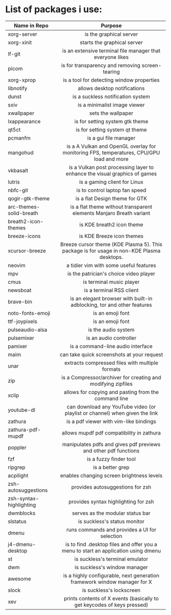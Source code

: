 # List of packages i use:

Name in Repo    |   Purpose
-------------   |  :-------------:
xorg-server     |  is the graphical server
xorg-xinit      |  starts the graphical server
lf-git          |  is an extensive terminal file manager that everyone likes
picom           |  is for transparency and removing screen-tearing
xorg-xprop      |  is a tool for detecting window properties
libnotify       |  allows desktop notifications
dunst           |  is a suckless notification system
sxiv            |  is a minimalist image viewer
xwallpaper      |  sets the wallpaper
lxappearance  |  is for setting system gtk theme
qt5ct  |  is for setting system qt theme
pcmanfm  |  is a gui file manager
mangohud  |  is a A Vulkan and OpenGL overlay for monitoring FPS, temperatures, CPU/GPU load and more
vkbasalt  |  is a Vulkan post processing layer to enhance the visual graphics of games
lutris  |  is a gaming client for Linux
nbfc-git  |  is to control laptop fan speed
qogir-gtk-theme  |  is a flat Design theme for GTK
arc-themes-solid-breath  | is a flat theme without transparent elements Manjaro Breath variant
breath2-icon-themes  |  is KDE breath2 icon theme
breeze-icons  |  is KDE Breeze icon themes
xcursor-breeze  |  Breeze cursor theme (KDE Plasma 5). This package is for usage in non-KDE Plasma desktops.
neovim  |  a tidier vim with some useful features
mpv  |  is the patrician's choice video player
cmus | is terminal music player
newsboat  |  is a terminal RSS client
brave-bin  |  is an elegant browser with built-in adblocking, tor and other features
noto-fonts-emoji  |  is an emoji font
ttf-joypixels  |  is an emoji font
pulseaudio-alsa  |  is the audio system
pulsemixer  |  is an audio controller
pamixer  |  is a command-line audio interface
maim  |  can take quick screenshots at your request
unar  |  extracts compressed files with multiple formats
zip  |  is a Compressor/archiver for creating and modifying zipfiles
xclip  |  allows for copying and pasting from the command line
youtube-dl  |  can download any YouTube video (or playlist or channel) when given the link
zathura  |  is a pdf viewer with vim-like bindings
zathura-pdf-mupdf  |  allows mupdf pdf compatibility in zathura
poppler  |  manipulates pdfs and gives pdf previews and other pdf functions
fzf  |  is a fuzzy finder tool
ripgrep  |  is a better grep
acpilight  |  enables changing screen brightness levels
zsh-autosuggestions  |  provides autosuggestions for zsh
zsh-syntax-highlighting  |  provides syntax highlighting for zsh
dwmblocks  |  serves as the modular status bar
slstatus  |  is suckless's status monitor
dmenu |  runs commands and provides a UI for selection
j4-dmenu-desktop  |  is to find .desktop files and offer you a menu to start an application using dmenu
st  |  is suckless's terminal emulator
dwm |  is suckless's window manager
awesome  |  is a highly configurable, next generation framework window manager for X
slock  |  is suckless's lockscreen
xev  |  prints contents of X events (basically to get keycodes of keys pressed)
